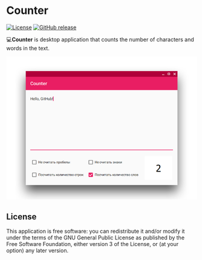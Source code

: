 # Counter
[![License](https://img.shields.io/github/license/DionysusBenstein/Counter.svg)](https://github.com/DionysusBenstein/Counter/blob/master/LICENSE)
[![GitHub release](https://img.shields.io/github/release/DionysusBenstein/Counter.svg)](https://github.com/DionysusBenstein/Counter/releases)


💻<b>Counter</b> is desktop application that counts the number of characters and words in the text.

![Screenshot](https://github.com/DionysusBenstein/Counter/raw/master/images/Screenshot.png) 
 
 ## License

This application is free software: you can redistribute it and/or modify it under the terms of the GNU General Public License as published by the Free Software Foundation, either version 3 of the License, or (at your option) any later version.
